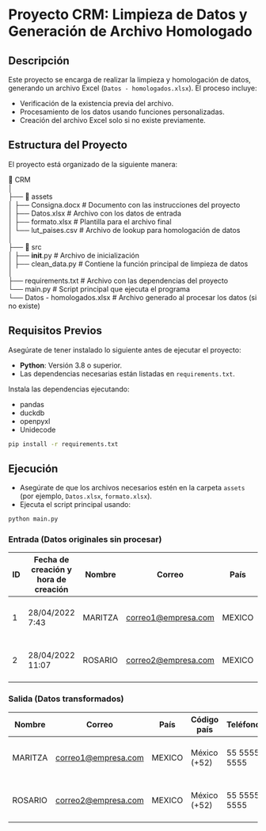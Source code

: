 
# Proyecto CRM: Limpieza de Datos y Generación de Archivo Homologado

## Descripción

Este proyecto se encarga de realizar la limpieza y homologación de datos, generando un archivo Excel (`Datos - homologados.xlsx`). El proceso incluye:
- Verificación de la existencia previa del archivo.
- Procesamiento de los datos usando funciones personalizadas.
- Creación del archivo Excel solo si no existe previamente.

## Estructura del Proyecto

El proyecto está organizado de la siguiente manera:

📁 CRM  
│  
├── 📁 assets  
│   ├── Consigna.docx         # Documento con las instrucciones del proyecto  
│   ├── Datos.xlsx            # Archivo con los datos de entrada  
│   ├── formato.xlsx          # Plantilla para el archivo final  
│   └── lut_paises.csv        # Archivo de lookup para homologación de datos  
│  
├── 📁 src  
│   ├── __init__.py           # Archivo de inicialización  
│   ├── clean_data.py         # Contiene la función principal de limpieza de datos  
│  
├── requirements.txt          # Archivo con las dependencias del proyecto  
└── main.py                   # Script principal que ejecuta el programa  
└── Datos - homologados.xlsx  # Archivo generado al procesar los datos (si no existe)  

## Requisitos Previos

Asegúrate de tener instalado lo siguiente antes de ejecutar el proyecto:

- **Python**: Versión 3.8 o superior.
- Las dependencias necesarias están listadas en `requirements.txt`.

Instala las dependencias ejecutando:

- pandas
- duckdb
- openpyxl
- Unidecode

```bash
pip install -r requirements.txt

```
## Ejecución

- Asegúrate de que los archivos necesarios estén en la carpeta `assets` (por ejemplo, `Datos.xlsx`, `formato.xlsx`).
- Ejecuta el script principal usando:
```bash
python main.py


```

### Entrada (Datos originales sin procesar)
| ID  | Fecha de creación y hora de creación | Nombre   | Correo               | País   | Estado            | Código país | Teléfono       | Puesto de trabajo                          |
|-----|--------------------------------------|----------|----------------------|--------|-------------------|-------------|----------------|--------------------------------------------|
| 1   | 28/04/2022 7:43                     | MARITZA  | correo1@empresa.com  | MEXICO | CIUDAD DE MÉXICO  | 52          | 55 5555 5555   | Ingeniero de proyectos y logística         |
| 2   | 28/04/2022 11:07                    | ROSARIO  | correo2@empresa.com  | MEXICO | MÉXICO            | 52          | 55 5555 5555   | Supervisor de logística y embarques        |

### Salida (Datos transformados)
| Nombre   | Correo               | País         | Código país   | Teléfono      | Puesto de trabajo                          | Área       |
|----------|----------------------|--------------|---------------|---------------|--------------------------------------------|------------|
| MARITZA  | correo1@empresa.com  | MEXICO       | México (+52)  | 55 5555 5555  | Ingeniero de proyectos y logística         | INGENIERO  |
| ROSARIO  | correo2@empresa.com  | MEXICO       | México (+52)  | 55 5555 5555  | Supervisor de logística y embarques        | SUPERVISOR |

